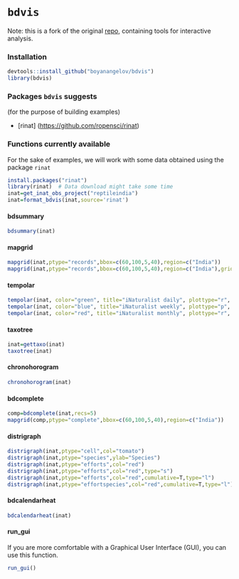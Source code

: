 
# `bdvis`

Note: this is a fork of the original [repo](https://github.com/vijaybarve/bdvis), containing tools for interactive analysis.

### Installation

```r
devtools::install_github("boyanangelov/bdvis")
library(bdvis)
```

### Packages `bdvis` suggests
(for the purpose of building examples)
+ [rinat] (https://github.com/ropensci/rinat)

### Functions currently available

For the sake of examples, we will work with some data obtained using the package
`rinat`

```r
install.packages("rinat")
library(rinat)  # Data download might take some time
inat=get_inat_obs_project("reptileindia")
inat=format_bdvis(inat,source='rinat')
```

#### bdsummary

```r
bdsummary(inat)
```

#### mapgrid

```r
mapgrid(inat,ptype="records",bbox=c(60,100,5,40),region=c("India"))
mapgrid(inat,ptype="records",bbox=c(60,100,5,40),region=c("India"),gridscale=0.1)
```

#### tempolar
```r
tempolar(inat, color="green", title="iNaturalist daily", plottype="r", timescale="d")
tempolar(inat, color="blue", title="iNaturalist weekly", plottype="p", timescale="w")
tempolar(inat, color="red", title="iNaturalist monthly", plottype="r", timescale="m")
```

#### taxotree

```r
inat=gettaxo(inat)
taxotree(inat)
```

#### chronohorogram

```r
chronohorogram(inat)
```

#### bdcomplete

```r
comp=bdcomplete(inat,recs=5)
mapgrid(comp,ptype="complete",bbox=c(60,100,5,40),region=c("India"))
```

#### distrigraph

```r
distrigraph(inat,ptype="cell",col="tomato")
distrigraph(inat,ptype="species",ylab="Species")
distrigraph(inat,ptype="efforts",col="red")
distrigraph(inat,ptype="efforts",col="red",type="s")
distrigraph(inat,ptype="efforts",col="red",cumulative=T,type="l")
distrigraph(inat,ptype="effortspecies",col="red",cumulative=T,type="l")
```

#### bdcalendarheat

```r
bdcalendarheat(inat)
```

#### run_gui

If you are more comfortable with a Graphical User Interface (GUI), you can use this function.

```r
run_gui()
```
